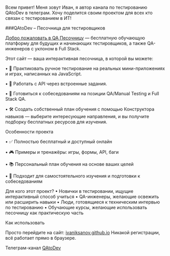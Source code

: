 Всем привет! Меня зовут Иван, я автор канала по тестированию QAtoDev в телеграм. Хочу поделится своим проектом для всех кто связан с тестированием в ИТ!

###QAtoDev – Песочница для тестировщиков

[Добро пожаловать в QA Песочницу](https://ivaniksanov.github.io/) — бесплатную обучающую платформу для будущих и начинающих тестировщиков, а также QA-инженеров с уклоном в Full Stack.

Этот сайт — ваша интерактивная песочница, в которой вы можете:

 • 📌 Практиковать ручное тестирование на реальных мини-приложениях и играх, написанных на JavaScript.
 
 • 🔗 Работать с API через встроенные задания.
 
 • 🧠 Готовиться к собеседованиям на позиции QA/Manual Testing и Full Stack QA.
 
 • 🛠️ Создать собственный план обучения с помощью Конструктора навыков — выберите интересующие направления, и вы получите подборку бесплатных ресурсов для изучения.

Особенности проекта

 • ✅ Полностью бесплатный и доступный онлайн
 
 • 🎮 Примеры и тренажёры: игры, формы, API, баги
 
 • 📚 Персональный план обучения на основе ваших целей
 
 • 🧩 Подходит для самостоятельного изучения и подготовки к собеседованиям

Для кого этот проект?
 • Новички в тестировании, ищущие интерактивный способ учиться
 • QA-инженеры, желающие освежить или расширить навыки
 • Люди, готовящиеся к техническим интервью по тестированию
 • Обучающие курсы, желающие использовать песочницу как практическую часть

Как использовать

Просто перейдите на сайт: [ivaniksanov.github.io](https://ivaniksanov.github.io/)
Никакой регистрации, всё работает прямо в браузере.

Телеграм-канал 
[QAtoDev](https://t.me/QAtoDev)


